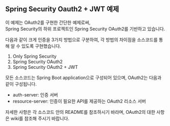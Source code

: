 ## Spring Security Oauth2 + JWT 예제

이 예제는 OAuth2를 구현한 간단한 예제로써,  
Spring Security의 하위 프로젝트인 Spring Security OAuth2를 기반하고 있습니다.

다음과 같이 크게 인증을 3가지 방법으로 구분하여, 각 방법의 차이점을 소스코드를 통해 알 수 있도록 구현했습니다.  

1. Only Spring Security
2. Spring Security OAuth2
3. Spring Security OAuth2 + JWT  

모든 소스코드는 Spring Boot application으로 구성되어 있으며, OAuth2는 다음과 같이 구성됩니다.  

* auth-server: 인증 서버  
* resource-server: 인증이 필요한 API를 제공하는 OAuth2 리소스 서버  

자세한 사항은 각 소스코드 안의 README를 참조하시기 바라며, OAuth2의 대한 사항은 wiki를 참조해 주시기 바랍니다.